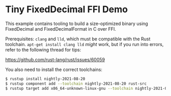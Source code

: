 # Tiny FixedDecimal FFI Demo

This example contains tooling to build a size-optimized binary using FixedDecimal and FixedDecimalFormat in C over FFI.

Prerequisites: `clang` and `lld`, which must be compatible with the Rust toolchain. `apt-get install clang lld` *might* work, but if you run into errors, refer to the following thread for tips:

https://github.com/rust-lang/rust/issues/60059

You also need to install the correct toolchains:

```bash
$ rustup install nightly-2021-08-20
$ rustup component add --toolchain nightly-2021-08-20 rust-src
$ rustup target add x86_64-unknown-linux-gnu --toolchain nightly-2021-08-20
```
